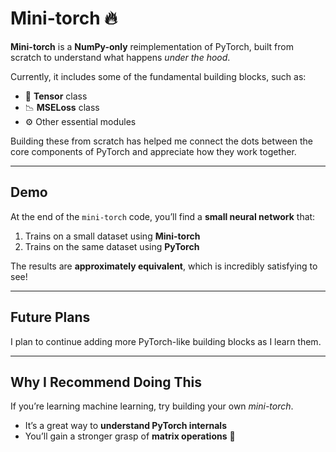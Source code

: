 # **Mini-torch 🔥**  

**Mini-torch** is a **NumPy-only** reimplementation of PyTorch, built from scratch to understand what happens *under the hood*.  

Currently, it includes some of the fundamental building blocks, such as:  
- 🧱 **Tensor** class  
- 📉 **MSELoss** class  
- ⚙️ Other essential modules  

Building these from scratch has helped me connect the dots between the core components of PyTorch and appreciate how they work together.  

---

## **Demo**
At the end of the `mini-torch` code, you’ll find a **small neural network** that:  
1. Trains on a small dataset using **Mini-torch**  
2. Trains on the same dataset using **PyTorch**  

The results are **approximately equivalent**, which is incredibly satisfying to see!  

---

## **Future Plans**
I plan to continue adding more PyTorch-like building blocks as I learn them.  

---

## **Why I Recommend Doing This**
If you’re learning machine learning, try building your own *mini-torch*.  
- It’s a great way to **understand PyTorch internals**  
- You’ll gain a stronger grasp of **matrix operations** 🧮  
